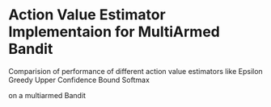 # Action Value Estimator Implementaion for MultiArmed Bandit

Comparision of performance of different action value estimators like 
Epsilon Greedy 
Upper Confidence Bound
Softmax 

on a multiarmed Bandit
